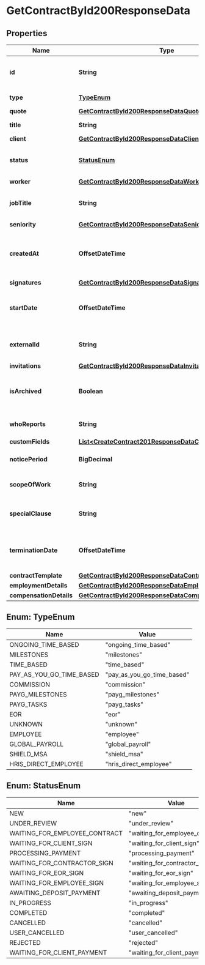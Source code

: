

# GetContractById200ResponseData


## Properties

| Name | Type | Description | Notes |
|------------ | ------------- | ------------- | -------------|
|**id** | **String** | Unique identifier for the contract. |  |
|**type** | [**TypeEnum**](#TypeEnum) | Type of a contract. |  |
|**quote** | [**GetContractById200ResponseDataQuote**](GetContractById200ResponseDataQuote.md) |  |  [optional] |
|**title** | **String** | Title of the contract. |  |
|**client** | [**GetContractById200ResponseDataClient**](GetContractById200ResponseDataClient.md) |  |  |
|**status** | [**StatusEnum**](#StatusEnum) | Status of a contract in Deel workflow. |  |
|**worker** | [**GetContractById200ResponseDataWorker**](GetContractById200ResponseDataWorker.md) |  |  |
|**jobTitle** | **String** | Job title associated with the contract. |  [optional] |
|**seniority** | [**GetContractById200ResponseDataSeniority**](GetContractById200ResponseDataSeniority.md) |  |  |
|**createdAt** | **OffsetDateTime** | Date and time when the contract was created. |  |
|**signatures** | [**GetContractById200ResponseDataSignatures**](GetContractById200ResponseDataSignatures.md) |  |  |
|**startDate** | **OffsetDateTime** | Date and time when the contract starts. |  |
|**externalId** | **String** | External identifier of the contract. |  [optional] |
|**invitations** | [**GetContractById200ResponseDataInvitations**](GetContractById200ResponseDataInvitations.md) |  |  |
|**isArchived** | **Boolean** | Flag to indicate if the contract is archived. |  |
|**whoReports** | **String** | Who reports the hours. |  [optional] |
|**customFields** | [**List&lt;CreateContract201ResponseDataCustomFieldsInner&gt;**](CreateContract201ResponseDataCustomFieldsInner.md) |  |  [optional] |
|**noticePeriod** | **BigDecimal** | Notice period in days. |  [optional] |
|**scopeOfWork** | **String** | Scope of work of the contract. |  [optional] |
|**specialClause** | **String** | Special clause of the contract. |  |
|**terminationDate** | **OffsetDateTime** | Date and time when the contract ends. |  |
|**contractTemplate** | [**GetContractById200ResponseDataContractTemplate**](GetContractById200ResponseDataContractTemplate.md) |  |  [optional] |
|**employmentDetails** | [**GetContractById200ResponseDataEmploymentDetails**](GetContractById200ResponseDataEmploymentDetails.md) |  |  |
|**compensationDetails** | [**GetContractById200ResponseDataCompensationDetails**](GetContractById200ResponseDataCompensationDetails.md) |  |  |



## Enum: TypeEnum

| Name | Value |
|---- | -----|
| ONGOING_TIME_BASED | &quot;ongoing_time_based&quot; |
| MILESTONES | &quot;milestones&quot; |
| TIME_BASED | &quot;time_based&quot; |
| PAY_AS_YOU_GO_TIME_BASED | &quot;pay_as_you_go_time_based&quot; |
| COMMISSION | &quot;commission&quot; |
| PAYG_MILESTONES | &quot;payg_milestones&quot; |
| PAYG_TASKS | &quot;payg_tasks&quot; |
| EOR | &quot;eor&quot; |
| UNKNOWN | &quot;unknown&quot; |
| EMPLOYEE | &quot;employee&quot; |
| GLOBAL_PAYROLL | &quot;global_payroll&quot; |
| SHIELD_MSA | &quot;shield_msa&quot; |
| HRIS_DIRECT_EMPLOYEE | &quot;hris_direct_employee&quot; |



## Enum: StatusEnum

| Name | Value |
|---- | -----|
| NEW | &quot;new&quot; |
| UNDER_REVIEW | &quot;under_review&quot; |
| WAITING_FOR_EMPLOYEE_CONTRACT | &quot;waiting_for_employee_contract&quot; |
| WAITING_FOR_CLIENT_SIGN | &quot;waiting_for_client_sign&quot; |
| PROCESSING_PAYMENT | &quot;processing_payment&quot; |
| WAITING_FOR_CONTRACTOR_SIGN | &quot;waiting_for_contractor_sign&quot; |
| WAITING_FOR_EOR_SIGN | &quot;waiting_for_eor_sign&quot; |
| WAITING_FOR_EMPLOYEE_SIGN | &quot;waiting_for_employee_sign&quot; |
| AWAITING_DEPOSIT_PAYMENT | &quot;awaiting_deposit_payment&quot; |
| IN_PROGRESS | &quot;in_progress&quot; |
| COMPLETED | &quot;completed&quot; |
| CANCELLED | &quot;cancelled&quot; |
| USER_CANCELLED | &quot;user_cancelled&quot; |
| REJECTED | &quot;rejected&quot; |
| WAITING_FOR_CLIENT_PAYMENT | &quot;waiting_for_client_payment&quot; |




